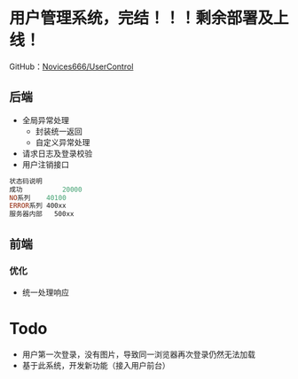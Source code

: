# 用户管理系统，完结！！！剩余部署及上线！
GitHub：[Novices666/UserControl](https://github.com/Novices666/UserControl)
## 后端

- 全局异常处理
   - 封装统一返回
   - 自定义异常处理
- 请求日志及登录校验
- 用户注销接口
```powershell
状态码说明
成功 			20000
NO系列  	40100
ERROR系列	400xx
服务器内部	500xx
```
## 前端
### 优化

- 统一处理响应
# Todo

- 用户第一次登录，没有图片，导致同一浏览器再次登录仍然无法加载
- 基于此系统，开发新功能（接入用户前台）
